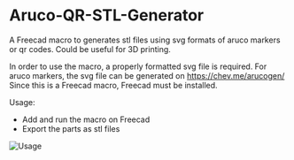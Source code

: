 # Aruco-QR-STL-Generator
A Freecad macro to generates stl files using svg formats of aruco markers or qr codes. Could be useful for 3D printing.

In order to use the macro, a properly formatted svg file is required. For aruco markers, the svg file can be generated on https://chev.me/arucogen/
Since this is a Freecad macro, Freecad must be installed.

Usage:
- Add and run the macro on Freecad
- Export the parts as stl files


![Usage](https://user-images.githubusercontent.com/61411406/199487878-96f77de1-6c93-4230-841a-3e70b462cd6a.gif)
